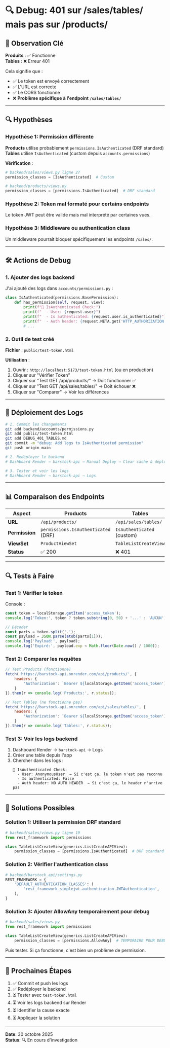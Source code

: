 # 🔍 Debug: 401 sur /sales/tables/ mais pas sur /products/

## 🎯 Observation Clé

**Produits** : ✅ Fonctionne  
**Tables** : ❌ Erreur 401

Cela signifie que :
- ✅ Le token est envoyé correctement
- ✅ L'URL est correcte
- ✅ Le CORS fonctionne
- ❌ **Problème spécifique à l'endpoint `/sales/tables/`**

---

## 🔍 Hypothèses

### **Hypothèse 1: Permission différente**

**Products** utilise probablement `permissions.IsAuthenticated` (DRF standard)  
**Tables** utilise `IsAuthenticated` (custom depuis `accounts.permissions`)

**Vérification** :
```python
# backend/sales/views.py ligne 27
permission_classes = [IsAuthenticated]  # Custom

# backend/products/views.py
permission_classes = [permissions.IsAuthenticated]  # DRF standard
```

### **Hypothèse 2: Token mal formaté pour certains endpoints**

Le token JWT peut être valide mais mal interprété par certaines vues.

### **Hypothèse 3: Middleware ou authentication class**

Un middleware pourrait bloquer spécifiquement les endpoints `/sales/`.

---

## 🛠️ Actions de Debug

### **1. Ajouter des logs backend**

J'ai ajouté des logs dans `accounts/permissions.py` :

```python
class IsAuthenticated(permissions.BasePermission):
    def has_permission(self, request, view):
        print(f"🔐 IsAuthenticated Check:")
        print(f"  - User: {request.user}")
        print(f"  - Is authenticated: {request.user.is_authenticated}")
        print(f"  - Auth header: {request.META.get('HTTP_AUTHORIZATION')}")
        # ...
```

### **2. Outil de test créé**

**Fichier** : `public/test-token.html`

**Utilisation** :
1. Ouvrir : `http://localhost:5173/test-token.html` (ou en production)
2. Cliquer sur "Vérifier Token"
3. Cliquer sur "Test GET /api/products/" → Doit fonctionner ✅
4. Cliquer sur "Test GET /api/sales/tables/" → Doit échouer ❌
5. Cliquer sur "Comparer" → Voir les différences

---

## 🚀 Déploiement des Logs

```bash
# 1. Commit les changements
git add backend/accounts/permissions.py
git add public/test-token.html
git add DEBUG_401_TABLES.md
git commit -m "debug: Add logs to IsAuthenticated permission"
git push origin main

# 2. Redéployer le backend
# Dashboard Render → barstock-api → Manual Deploy → Clear cache & deploy

# 3. Tester et voir les logs
# Dashboard Render → barstock-api → Logs
```

---

## 📊 Comparaison des Endpoints

| Aspect | Products | Tables |
|--------|----------|--------|
| **URL** | `/api/products/` | `/api/sales/tables/` |
| **Permission** | `permissions.IsAuthenticated` (DRF) | `IsAuthenticated` (custom) |
| **ViewSet** | `ProductViewSet` | `TableListCreateView` |
| **Status** | ✅ 200 | ❌ 401 |

---

## 🔍 Tests à Faire

### **Test 1: Vérifier le token**

Console :
```javascript
const token = localStorage.getItem('access_token');
console.log('Token:', token ? token.substring(0, 50) + '...' : 'AUCUN');

// Décoder
const parts = token.split('.');
const payload = JSON.parse(atob(parts[1]));
console.log('Payload:', payload);
console.log('Expiré:', payload.exp < Math.floor(Date.now() / 1000));
```

### **Test 2: Comparer les requêtes**

```javascript
// Test Products (fonctionne)
fetch('https://barstock-api.onrender.com/api/products/', {
    headers: {
        'Authorization': `Bearer ${localStorage.getItem('access_token')}`
    }
}).then(r => console.log('Products:', r.status));

// Test Tables (ne fonctionne pas)
fetch('https://barstock-api.onrender.com/api/sales/tables/', {
    headers: {
        'Authorization': `Bearer ${localStorage.getItem('access_token')}`
    }
}).then(r => console.log('Tables:', r.status));
```

### **Test 3: Voir les logs backend**

1. Dashboard Render → `barstock-api` → Logs
2. Créer une table depuis l'app
3. Chercher dans les logs :
   ```
   🔐 IsAuthenticated Check:
     - User: AnonymousUser  ← Si c'est ça, le token n'est pas reconnu
     - Is authenticated: False
     - Auth header: NO AUTH HEADER  ← Si c'est ça, le header n'arrive pas
   ```

---

## 🎯 Solutions Possibles

### **Solution 1: Utiliser la permission DRF standard**

```python
# backend/sales/views.py ligne 19
from rest_framework import permissions

class TableListCreateView(generics.ListCreateAPIView):
    permission_classes = [permissions.IsAuthenticated]  # DRF standard
```

### **Solution 2: Vérifier l'authentication class**

```python
# backend/barstock_api/settings.py
REST_FRAMEWORK = {
    'DEFAULT_AUTHENTICATION_CLASSES': (
        'rest_framework_simplejwt.authentication.JWTAuthentication',
    ),
}
```

### **Solution 3: Ajouter AllowAny temporairement pour debug**

```python
# backend/sales/views.py
from rest_framework import permissions

class TableListCreateView(generics.ListCreateAPIView):
    permission_classes = [permissions.AllowAny]  # TEMPORAIRE POUR DEBUG
```

Puis tester. Si ça fonctionne, c'est bien un problème de permission.

---

## 📝 Prochaines Étapes

1. ✅ Commit et push les logs
2. ✅ Redéployer le backend
3. ⏳ Tester avec `test-token.html`
4. ⏳ Voir les logs backend sur Render
5. ⏳ Identifier la cause exacte
6. ⏳ Appliquer la solution

---

**Date**: 30 octobre 2025  
**Status**: 🔍 En cours d'investigation
